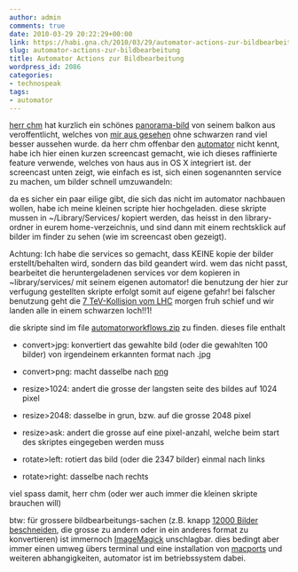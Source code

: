 ```yaml
---
author: admin
comments: true
date: 2010-03-29 20:22:29+00:00
link: https://habi.gna.ch/2010/03/29/automator-actions-zur-bildbearbeitung/
slug: automator-actions-zur-bildbearbeitung
title: Automator Actions zur Bildbearbeitung
wordpress_id: 2086
categories:
- technospeak
tags:
- automator
---
```


[herr chm](http://bloxxs.ch/) hat kurzlich ein schönes [panorama-bild](http://www.flickr.com/photos/macronix/4466763332/) von seinem balkon aus veroffentlicht, welches von [mir aus gesehen](http://www.flickr.com/photos/macronix/4466763332/comment72157623588015725/) ohne schwarzen rand viel besser aussehen wurde. da herr chm offenbar den [automator](http://www.macosxautomation.com/automator/) nicht kennt, habe ich hier einen kurzen screencast gemacht, wie ich dieses raffinierte feature verwende, welches von haus aus in OS X integriert ist. der screencast unten zeigt, wie einfach es ist, sich einen sogenannten service zu machen, um bilder schnell umzuwandeln:


  
  
  
  
  
  
  
  
  



da es sicher ein paar eilige gibt, die sich das nicht im automator nachbauen wollen, habe ich meine kleinen scripte hier hochgeladen. diese skripte mussen in ~/Library/Services/ kopiert werden, das heisst in den library-ordner in eurem home-verzeichnis, und sind dann mit einem rechtsklick auf bilder im finder zu sehen (wie im screencast oben gezeigt).




Achtung: Ich habe die services so gemacht, dass KEINE kopie der bilder erstellt/behalten wird, sondern das bild geandert wird. wem das nicht passt, bearbeitet die heruntergeladenen services vor dem kopieren in ~library/services/ mit seinem eigenen automator! die benutzung der hier zur verfugung gestellten skripte erfolgt somit auf eigene gefahr! bei falscher benutzung geht die [7 TeV-Kollision vom LHC](http://press.web.cern.ch/press/PressReleases/Releases2010/PR06.10E.html) morgen fruh schief und wir landen alle in einem schwarzen loch!!1!




die skripte sind im file [automatorworkflows.zip](https://habi.gna.ch/wp-content/uploads/automatorworkflows.zip) zu finden. dieses file enthalt  






  
  * convert>jpg: konvertiert das gewahlte bild (oder die gewahlten 100 bilder) von irgendeinem erkannten format nach .jpg  



  
  * convert>png: macht dasselbe nach [png](http://en.wikipedia.org/wiki/Portable_Network_Graphics)


  
  * resize>1024: andert die grosse der langsten seite des bildes auf 1024 pixel


  
  * resize>2048: dasselbe in grun, bzw. auf die grosse 2048 pixel


  
  * resize>ask: andert die grosse auf eine pixel-anzahl, welche beim start des skriptes eingegeben werden muss


  
  * rotate>left: rotiert das bild (oder die 2347 bilder) einmal nach links


  
  * rotate>right: dasselbe nach rechts




viel spass damit, herr chm (oder wer auch immer die kleinen skripte brauchen will)




btw: für grossere bildbearbeitungs-sachen (z.B. knapp [12000 Bilder beschneiden](http://identi.ca/notice/18168031), die grosse zu andern oder in ein anderes format zu konvertieren) ist immernoch [ImageMagick](http://www.imagemagick.org/) unschlagbar. dies bedingt aber immer einen umweg übers terminal und eine installation von [macports](http://www.macports.org/) und weiteren abhangigkeiten, automator ist im betriebssystem dabei.  




